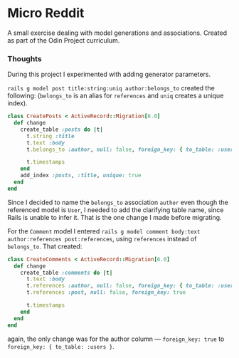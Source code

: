 # Micro Reddit

A small exercise dealing with model generations and associations. Created as part of the Odin Project curriculum.

### Thoughts

During this project I experimented with adding generator parameters.

`rails g model post title:string:uniq author:belongs_to` created the following: (`belongs_to` is an alias for `references` and `uniq` creates a unique index). 

```ruby
class CreatePosts < ActiveRecord::Migration[6.0]
  def change
    create_table :posts do |t|
      t.string :title
      t.text :body
      t.belongs_to :author, null: false, foreign_key: { to_table: :users }

      t.timestamps
    end
    add_index :posts, :title, unique: true
  end
end

```

Since I decided to name the `belongs_to` association `author` even though the referenced model is `User`, I needed to add the clarifying table name, since Rails is unable to infer it. That is the one change I made before migrating.

For the `Comment` model I entered `rails g model comment body:text author:references post:references`, using `references` instead of `belongs_to`. That created:

```ruby
class CreateComments < ActiveRecord::Migration[6.0]
  def change
    create_table :comments do |t|
      t.text :body
      t.references :author, null: false, foreign_key: { to_table: :users }
      t.references :post, null: false, foreign_key: true

      t.timestamps
    end
  end
end

```

again, the only change was for the author column — `foreign_key: true` to `foreign_key: { to_table: :users }`.
